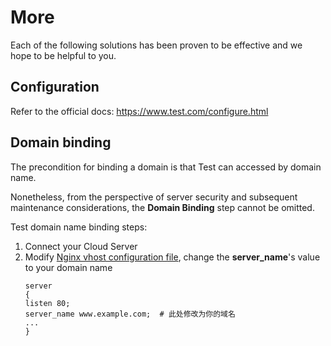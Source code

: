 # More

Each of the following solutions has been proven to be effective and we hope to be helpful to you.

## Configuration 

Refer to the official docs: https://www.test.com/configure.html

## Domain binding

The precondition for binding a domain is that Test can accessed by domain name.

Nonetheless, from the perspective of server security and subsequent maintenance considerations, the **Domain Binding** step cannot be omitted.

Test domain name binding steps:

1. Connect your Cloud Server
2. Modify [Nginx vhost configuration file](/stack-components.md#nginx), change the **server_name**'s value to your domain name
   ```text
   server
   {
   listen 80;
   server_name www.example.com;  # 此处修改为你的域名
   ...
   }
   ```
